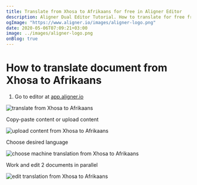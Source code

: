 ```yaml
---
title: Translate from Xhosa to Afrikaans for free in Aligner Editor
description: Aligner Dual Editor Tutorial. How to translate for free from Xhosa to Afrikaans. Aligner is multilingual document management platform. 
ogImage: "https://www.aligner.io/images/aligner-logo.png"
date: 2020-05-06T07:09:21+03:00
image: ../images/aligner-logo.png
onBlog: true
---
```


# How to translate document from Xhosa to Afrikaans

1. Go to editor at [app.aligner.io](https://app.aligner.io "Aligner App web page")

![translate from Xhosa to Afrikaans](../aligner-blank-editor.png "translate from Xhosa to Afrikaans")

Copy-paste content or upload content

![upload content from Xhosa to Afrikaans](../aligner-uploaded-document.png "upload content from Xhosa to Afrikaans")

Choose desired language

![choose machine translation from Xhosa to Afrikaans](../aligner-language-dropdown.png "choose machine translation from Xhosa to Afrikaans")

Work and edit 2 documents in parallel

![edit translation from Xhosa to Afrikaans](../aligner-double-sitded-editor.png "edit translation from Xhosa to Afrikaans")

